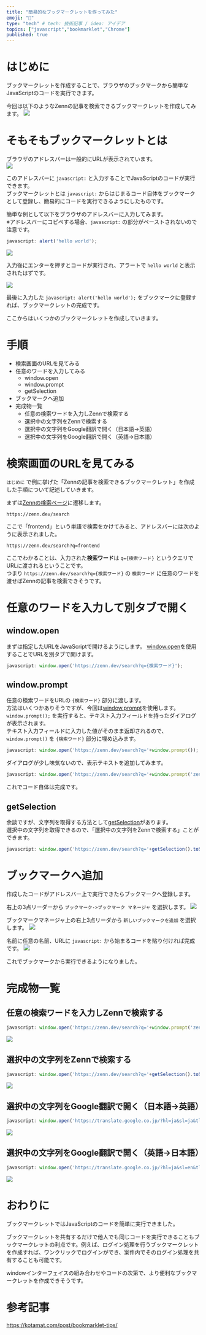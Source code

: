 ```yaml
---
title: "簡易的なブックマークレットを作ってみた"
emoji: "📖"
type: "tech" # tech: 技術記事 / idea: アイデア
topics: ["javascript","bookmarklet","Chrome"]
published: true
---
```


# はじめに

ブックマークレットを作成することで、ブラウザのブックマークから簡単なJavaScriptのコードを実行できます。  

今回は以下のようなZennの記事を検索できるブックマークレットを作成してみます。
![](https://storage.googleapis.com/zenn-user-upload/3f5f3bfbeb35-20220422.gif)

# そもそもブックマークレットとは

ブラウザのアドレスバーは一般的にURLが表示されています。  
![](https://storage.googleapis.com/zenn-user-upload/5b5da03dbef7-20220420.png)

このアドレスバーに `javascript:` と入力することでJavaScriptのコードが実行できます。    
ブックマークレットとは `javascript:` からはじまるコード自体をブックマークとして登録し、簡易的にコードを実行できるようにしたものです。

簡単な例として以下をブラウザのアドレスバーに入力してみます。  
※アドレスバーにコピペする場合、`javascript:` の部分がペーストされないので注意です。  

```js
javascript: alert('hello world');
```
![](https://storage.googleapis.com/zenn-user-upload/70f997e95e67-20220420.png)

入力後にエンターを押すとコードが実行され、アラートで `hello world` と表示されたはずです。  

![](https://storage.googleapis.com/zenn-user-upload/0677edc1e94a-20220420.png)

最後に入力した `javascript: alert('hello world');` をブックマークに登録すれば、ブックマークレットの完成です。  

ここからはいくつかのブックマークレットを作成していきます。

# 手順

* 検索画面のURLを見てみる
* 任意のワードを入力してみる
  * window.open
  * window.prompt
  * getSelection
* ブックマークへ追加
* 完成物一覧
  * 任意の検索ワードを入力しZennで検索する
  * 選択中の文字列をZennで検索する
  * 選択中の文字列をGoogle翻訳で開く（日本語->英語）
  * 選択中の文字列をGoogle翻訳で開く（英語->日本語）

# 検索画面のURLを見てみる

`はじめに` で例に挙げた「Zennの記事を検索できるブックマークレット」を作成した手順について記述していきます。  

まずは[Zennの検索ページ](https://zenn.dev/search)に遷移します。
```shell:URL
https://zenn.dev/search
```

ここで「frontend」という単語で検索をかけてみると、アドレスバーには次のように表示されました。
```shell:URL
https://zenn.dev/search?q=frontend
```

ここでわかることは、入力された**検索ワード**は `q={検索ワード}` というクエリでURLに渡されるということです。  
つまり `https://zenn.dev/search?q={検索ワード}` の `検索ワード` に任意のワードを渡せばZennの記事を検索できそうです。

# 任意のワードを入力して別タブで開く

## window.open

まずは指定したURLをJavaScriptで開けるようにします。
[window.open](https://developer.mozilla.org/ja/docs/Web/API/Window/open)を使用することでURLを別タブで開けます。

```js
javascript: window.open('https://zenn.dev/search?q={検索ワード}');
```

## window.prompt

任意の検索ワードをURLの `{検索ワード}` 部分に渡します。  
方法はいくつかありそうですが、今回は[window.prompt](https://developer.mozilla.org/ja/docs/Web/API/Window/prompt)を使用します。  
`window.prompt();` を実行すると、テキスト入力フィールドを持ったダイアログが表示されます。  
テキスト入力フィールドに入力した値がそのまま返却されるので、`window.prompt()` を `{検索ワード}` 部分に埋め込みます。

```js
javascript: window.open('https://zenn.dev/search?q='+window.prompt());
```

ダイアログが少し味気ないので、表示テキストを追加してみます。  

```js
javascript: window.open('https://zenn.dev/search?q='+window.prompt('zennで検索します','検索ワード'));
```

これでコード自体は完成です。

## getSelection

余談ですが、文字列を取得する方法として[getSelection](https://developer.mozilla.org/ja/docs/Web/API/Window/getSelection)があります。  
選択中の文字列を取得できるので、「選択中の文字列をZennで検索する」ことができます。

```js
javascript: window.open('https://zenn.dev/search?q='+getSelection().toString());
```

# ブックマークへ追加

作成したコードがアドレスバー上で実行できたらブックマークへ登録します。

右上の3点リーダーから `ブックマーク->ブックマーク マネージャ` を選択します。
![](https://storage.googleapis.com/zenn-user-upload/ebb0d8258ede-20220422.png)

ブックマークマネージャ上の右上3点リーダから `新しいブックマークを追加` を選択します。
![](https://storage.googleapis.com/zenn-user-upload/857f671ead2d-20220422.png)

名前に任意の名前、URLに `javascript:` から始まるコードを貼り付ければ完成です。
![](https://storage.googleapis.com/zenn-user-upload/3fb03ec9e077-20220422.png)

これでブックマークから実行できるようになりました。

# 完成物一覧

## 任意の検索ワードを入力しZennで検索する
```js
javascript: window.open('https://zenn.dev/search?q='+window.prompt('zennで検索します','検索ワード'));
```
![](https://storage.googleapis.com/zenn-user-upload/3f5f3bfbeb35-20220422.gif)

## 選択中の文字列をZennで検索する
```js
javascript: window.open('https://zenn.dev/search?q='+getSelection().toString());
```
![](https://storage.googleapis.com/zenn-user-upload/a141decfbcc8-20220422.gif)

## 選択中の文字列をGoogle翻訳で開く（日本語->英語）
```js
javascript: window.open('https://translate.google.co.jp/?hl=ja&sl=ja&tl=en&text=' getSelection().toString() '&op=translate');
```
![](https://storage.googleapis.com/zenn-user-upload/fa77dd7bc585-20220422.gif)


## 選択中の文字列をGoogle翻訳で開く（英語->日本語）
```js
javascript: window.open('https://translate.google.co.jp/?hl=ja&sl=en&tl=ja&text=' getSelection().toString() '&op=translate');
```
![](https://storage.googleapis.com/zenn-user-upload/a1e1836d3ffb-20220422.gif)

# おわりに
ブックマークレットではJavaScriptのコードを簡単に実行できました。  

ブックマークレットを共有するだけで他人でも同じコードを実行できることもブックマークレットの利点です。例えば、ログイン処理を行うブックマークレットを作成すれば、ワンクリックでログインができ、案件内でそのログイン処理を共有することも可能です。

windowインターフェイスの組み合わせやコードの次第で、より便利なブックマークレットを作成できそうです。  

# 参考記事
https://kotamat.com/post/bookmarklet-tips/
